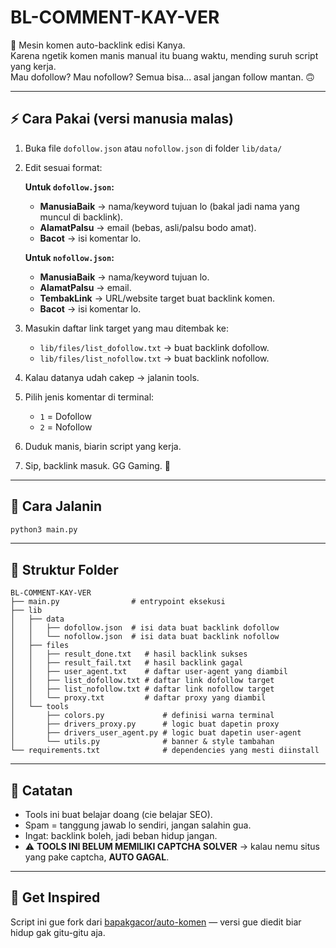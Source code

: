 # BL-COMMENT-KAY-VER

💬 Mesin komen auto-backlink edisi Kanya.  
Karena ngetik komen manis manual itu buang waktu, mending suruh script yang kerja.  
Mau dofollow? Mau nofollow? Semua bisa... asal jangan follow mantan. 🙃

---

## ⚡ Cara Pakai (versi manusia malas)
1. Buka file `dofollow.json` atau `nofollow.json` di folder `lib/data/`
2. Edit sesuai format:  

   **Untuk `dofollow.json`:**
   - **ManusiaBaik** → nama/keyword tujuan lo (bakal jadi nama yang muncul di backlink).  
   - **AlamatPalsu** → email (bebas, asli/palsu bodo amat).  
   - **Bacot** → isi komentar lo.  

   **Untuk `nofollow.json`:**
   - **ManusiaBaik** → nama/keyword tujuan lo.  
   - **AlamatPalsu** → email.  
   - **TembakLink** → URL/website target buat backlink komen.  
   - **Bacot** → isi komentar lo.  

3. Masukin daftar link target yang mau ditembak ke:
   - `lib/files/list_dofollow.txt` → buat backlink dofollow.  
   - `lib/files/list_nofollow.txt` → buat backlink nofollow.  

4. Kalau datanya udah cakep → jalanin tools.  
5. Pilih jenis komentar di terminal:  
   - `1` = Dofollow  
   - `2` = Nofollow  
6. Duduk manis, biarin script yang kerja.  
7. Sip, backlink masuk. GG Gaming. 🥶

---

## 🚀 Cara Jalanin
```bash
python3 main.py
````

---

## 📂 Struktur Folder

```
BL-COMMENT-KAY-VER
├── main.py                # entrypoint eksekusi
├── lib
│   ├── data
│   │   ├── dofollow.json  # isi data buat backlink dofollow
│   │   └── nofollow.json  # isi data buat backlink nofollow
│   ├── files
│   │   ├── result_done.txt   # hasil backlink sukses
│   │   ├── result_fail.txt   # hasil backlink gagal
│   │   ├── user_agent.txt    # daftar user-agent yang diambil
│   │   ├── list_dofollow.txt # daftar link dofollow target
│   │   ├── list_nofollow.txt # daftar link nofollow target
│   │   └── proxy.txt         # daftar proxy yang diambil
│   └── tools
│       ├── colors.py             # definisi warna terminal
│       ├── drivers_proxy.py      # logic buat dapetin proxy
│       ├── drivers_user_agent.py # logic buat dapetin user-agent
│       └── utils.py              # banner & style tambahan
└── requirements.txt              # dependencies yang mesti diinstall
```

---

## 🐸 Catatan

* Tools ini buat belajar doang (cie belajar SEO).
* Spam = tanggung jawab lo sendiri, jangan salahin gua.
* Ingat: backlink boleh, jadi beban hidup jangan.
* ⚠️ **TOOLS INI BELUM MEMILIKI CAPTCHA SOLVER** → kalau nemu situs yang pake captcha, **AUTO GAGAL**.

---

## 🌌 Get Inspired

Script ini gue fork dari [bapakgacor/auto-komen](https://github.com/bapakgacor/auto-komen)
— versi gue diedit biar hidup gak gitu-gitu aja.

